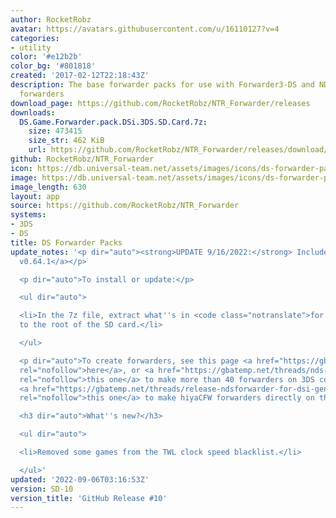 ```yaml
---
author: RocketRobz
avatar: https://avatars.githubusercontent.com/u/16110127?v=4
categories:
- utility
color: '#e12b2b'
color_bg: '#801818'
created: '2017-02-12T22:18:43Z'
description: The base forwarder packs for use with Forwarder3-DS and NDSForwarder
  forwarders
download_page: https://github.com/RocketRobz/NTR_Forwarder/releases
downloads:
  DS.Game.Forwarder.pack.DSi.3DS.SD.Card.7z:
    size: 473415
    size_str: 462 KiB
    url: https://github.com/RocketRobz/NTR_Forwarder/releases/download/SD-6/DS.Game.Forwarder.pack.DSi.3DS.SD.Card.7z
github: RocketRobz/NTR_Forwarder
icon: https://db.universal-team.net/assets/images/icons/ds-forwarder-packs.png
image: https://db.universal-team.net/assets/images/icons/ds-forwarder-packs.png
image_length: 630
layout: app
source: https://github.com/RocketRobz/NTR_Forwarder
systems:
- 3DS
- DS
title: DS Forwarder Packs
update_notes: '<p dir="auto"><strong>UPDATE 9/16/2022:</strong> Includes <a href="https://github.com/DS-Homebrew/nds-bootstrap/releases/tag/v0.64.1">nds-bootstrap
  v0.64.1</a></p>

  <p dir="auto">To install or update:</p>

  <ul dir="auto">

  <li>In the 7z file, extract what''s in <code class="notranslate">for SD card root</code>
  to the root of the SD card.</li>

  </ul>

  <p dir="auto">To create forwarders, see this page <a href="https://gbatemp.net/threads/nds-forwarder-cias-for-your-home-menu.426174/"
  rel="nofollow">here</a>, or <a href="https://gbatemp.net/threads/nds-yet-another-nds-bootstrap-forwarder-more-than-40-forwarders-are-now-possible.606138/"
  rel="nofollow">this one</a> to make more than 40 forwarders on 3DS consoles, or
  <a href="https://gbatemp.net/threads/release-ndsforwarder-for-dsi-generate-hiyacfw-forwarders-on-the-dsi-directly.606964/"
  rel="nofollow">this one</a> to make hiyaCFW forwarders directly on the DSi console.</p>

  <h3 dir="auto">What''s new?</h3>

  <ul dir="auto">

  <li>Removed some games from the TWL clock speed blacklist.</li>

  </ul>'
updated: '2022-09-06T03:16:53Z'
version: SD-10
version_title: 'GitHub Release #10'
---
```

